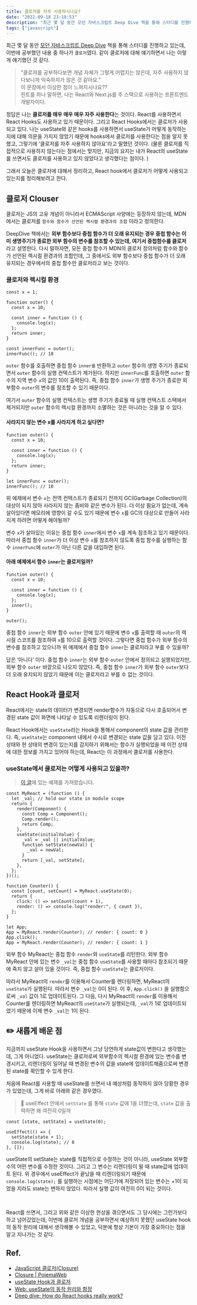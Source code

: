 ```yaml
---
title: 클로저를 자주 사용하시나요?
date: "2022-09-18 23:18:53"
description: "최근 몇 달 동안 모던 자바스크립트 Deep Dive 책을 통해 스터디를 진행하고 있는데, 이번에 공부했던 내용 중 하나가 `클로저`였다. 같이 클로저에 대해 얘기하면서 나는 이렇게 얘기했던 것 같다. “클로저를 공부하다보면 개념 자체가 그렇게 어렵지는 않은데, 자주 사용하지 않다보니까 익숙하지가 않은 것 같아요.” 이 문장에서 이상한 점이 느껴지시나요?? 힌트를 하나 말하면, 나는 React와 Next.js를 주 스택으로 사용하는 프론트엔드 개발자이다."
tags: ["javascript"]
---
```


최근 몇 달 동안 [모던 자바스크립트 Deep Dive](http://www.yes24.com/Product/Goods/92742567) 책을 통해 스터디를 진행하고 있는데, 이번에 공부했던 내용 중 하나가 `클로저`였다. 같이 클로저에 대해 얘기하면서 나는 이렇게 얘기했던 것 같다.

> "클로저를 공부하다보면 개념 자체가 그렇게 어렵지는 않은데, 자주 사용하지 않다보니까 익숙하지가 않은 것 같아요."
> <br>
> 이 문장에서 이상한 점이 느껴지시나요??
> <br>
> 힌트를 하나 말하면, 나는 React와 Next.js를 주 스택으로 사용하는 프론트엔드 개발자이다.

정답은 나는 **클로저를 매우 매우 매우 자주 사용한다**는 것이다. React를 사용하면서 React Hooks도 사용하고 있기 때문이다. 그리고 React Hooks에서는 클로저가 사용되고 있다. 나는 useState와 같은 hooks를 사용하면서 useState가 어떻게 동작하는지에 대해 의문을 가지지 않았기 때문에 hooks에서 클로저를 사용한다는 점을 알지 못했고, 그렇기에 ‘클로저를 자주 사용하지 않아요'라고 말했던 것이다. (물론 클로저를 직접적으로 사용하지 않는다는 점에서는 맞지만, 지금의 요지는 내가 React의 useState를 쓰면서도 클로저를 사용하고 있지 않았다고 생각했다는 점이다. )

그래서 오늘은 클로저에 대해서 정리하고, React hook에서 클로저가 어떻게 사용되고 있는지를 정리해보려고 한다.

## 클로저 Clouser

클로저는 JS의 고유 개념이 아니라서 ECMAScript 사양에는 등장하지 않는데, MDN에서는 클로저를 `함수와 함수가 선언된 렉시컬 환경과의 조합` 이라고 정의한다.

DeepDive 책에서는 **외부 함수보다 중첩 함수가 더 오래 유지되는 경우 중첩 함수는 이미 생명주기가 종료한 외부 함수의 변수를 참조할 수 있는데, 여기서 중첩함수를 클로저**라고 설명한다. 다시 말하자면, 모든 중첩 함수가 MDN의 클로저 정의처럼 함수와 함수가 선언된 렉시컬 환경과의 조합인데, 그 중에서도 외부 함수보다 중첩 함수가 더 오래 유지되는 경우에서의 중첩 함수만 클로저라고 보는 것이다.

### 클로저와 렉시컬 환경

```tsx
const x = 1;

function outer() {
  const x = 10;

  const inner = function () {
    console.log(x);
  };
  return inner;
}

const innerFunc = outer();
innerFunc(); // 10
```

`outer` 함수를 호출하면 중첩 함수 `inner를` 반환하고 `outer` 함수의 생명 주기가 종료되면서 `outer` 함수의 실행 컨텍스트가 제거된다. 하지만 `innerFunc`를 호출하면 `outer` 함수의 지역 변수 `x`의 값인 10이 출력된다. 즉, 중첩 함수 `inner`가 생명 주기가 종료한 외부함수 `outer`의 변수를 참조할 수 있기 때문이다.

여기서 `outer` 함수의 실행 컨텍스트는 생명 주기가 종료될 때 실행 컨텍스트 스택에서 제거되지만 `outer` 함수의 렉시컬 환경까지 소멸하는 것은 아니라는 것을 알 수 있다.

#### 사라지지 않는 변수 x를 사라지게 하고 싶다면?

```tsx
function outer() {
  const x = 10;

  const inner = function () {
    console.log(x);
  };
  return inner;
}

let innerFunc = outer();
innerFunc(); // 10
```

위 예제에서 변수 `x`는 전역 컨텍스트가 종료되기 전까지 GC(Garbage Collection)의 대상이 되지 않아 사라지지 않는 좀비와 같은 변수가 된다. 더 이상 필요가 없는데, 계속 살아있다면 메모리에 영향이 갈 수도 있기 때문에 변수 `x`를 GC의 대상으로 만들어 사라지게 하려면 어떻게 해야될까?

변수 `x`가 살아있는 이유는 중첩 함수 `inner`에서 변수 `x`를 계속 참조하고 있기 때문이다. 따라서 중첩 함수 `inner`가 더 이상 변수 `x`를 참조하지 않도록 중첩 함수를 실행하는 함수 `innerFunc`에 `outer`가 아닌 다른 값을 대입하면 된다.

#### 아래 예제에서 함수 `inner`는 클로저일까?

```tsx
function outer() {
  const x = 10;

  const inner = function () {
    console.log(x);
  };
  inner();
}

outer();
```

중첩 함수 `inner`는 외부 함수 `outer` 안에 있기 때문에 변수 `x`를 출력할 때 `outer`의 렉시컬 스코프를 참조하여 `x`를 10으로 출력할 것이다. 그렇다면 중첩 함수가 외부 함수의 변수를 참조하고 있으니까 위 예제에서 중첩 함수 `inner`는 클로저라고 부를 수 있을까?

답은 ‘아니다’ 이다. 중첩 함수 `inner`는 외부 함수 `outer` 안에서 정의되고 실행되었지만, 외부 함수 `outer` 바깥으로 나오지 않았다. 즉, 중첩 함수 `inner`가 외부 함수 `outer`보다 더 오래 유지되지 않았기 때문에 이는 클로저라고 부를 수 없는 것이다.

## React Hook과 클로저

React에서는 state의 데이터가 변경되면 render함수가 자동으로 다시 호출되어서 변경된 state 값이 화면에 나타날 수 있도록 리렌더링이 된다.

React Hook에서는 `useState`라는 Hook을 통해서 component의 state 값을 관리한다. 즉, `useState`는 component 내에서 수시로 변경되는 state 값을 담고 있다. 이전 상태와 현 상태의 변경이 있는지를 감지하기 위해서는 함수가 실행되었을 때 이전 상태에 대한 정보를 가지고 있어야 하는데, React는 이 과정에서 클로저를 사용한다.

### useState에서 클로저는 어떻게 사용되고 있을까?

> [이 글](https://www.netlify.com/blog/2019/03/11/deep-dive-how-do-react-hooks-really-work/)에 있는 예제를 가져왔습니다.

```tsx
const MyReact = (function () {
  let _val; // hold our state in module scope
  return {
    render(Component) {
      const Comp = Component();
      Comp.render();
      return Comp;
    },
    useState(initialValue) {
      _val = _val || initialValue;
      function setState(newVal) {
        _val = newVal;
      }
      return [_val, setState];
    },
  };
})();

function Counter() {
  const [count, setCount] = MyReact.useState(0);
  return {
    click: () => setCount(count + 1),
    render: () => console.log("render:", { count }),
  };
}

let App;
App = MyReact.render(Counter); // render: { count: 0 }
App.click();
App = MyReact.render(Counter); // render: { count: 1 }
```

외부 함수 MyReact는 중첩 함수 `render`와 `useState`를 리턴한다. 외부 함수 MyReact 안에 있는 변수 `_val`는 중첩 함수 `useState`를 사용할 때마다 참조되기 때문에 죽지 않고 살아 있을 것이다. 즉, 중첩 함수 `useState`는 클로저이다.

따라서 MyReact의 `render`를 이용해서 Counter를 렌더링하면, MyReact의 `useState`가 실행된다. 따라서 변수 `_val`는 0이 된다. 이 후, `App.click()` 을 실행함으로써 `_val` 값이 1로 업데이트된다. 그 다음, 다시 MyReact의 `render`를 이용해서 Counter를 렌더링하면 MyReact의 `useState`가 실행되는데, `_val`가 1로 업데이트되었기 때문에 이제 변수 `_val`는 1이 된다.

## ✏️ 새롭게 배운 점

지금까지 useState Hook을 사용하면서 그냥 당연하게 state값이 변한다고 생각했는데, 그게 아니었다. useState는 클로저로써 외부함수의 렉시컬 환경에 있는 변수를 변경시키고, 리렌더링이 일어날 때 변경된 변수의 값을 state에 업데이트해줌으로써 변경된 state를 확인할 수 있게 한다.

처음에 React를 사용할 때 useState를 쓰면서 내 예상처럼 동작하지 않아 당황한 경우가 있었는데, 그게 바로 아래와 같은 경우였다.

> 🤔 useEffect 안에서 `setState` 를 통해 `state` 값에 1을 더했는데, `state` 값을 출력하면 왜 여전히 0일까

```tsx
const [state, setState] = useState(0);

useEffect(() => {
  setState(state + 1);
  console.log(state); // 0
}, []);
```

useState의 setState는 state를 직접적으로 수정하는 것이 아니라, useState 외부함수의 어떤 변수를 수정한 것이다. 그리고 그 변수는 리렌더링이 될 때 state값에 업데이트 된다. 위 경우에서 useEffect가 끝났을 때 리렌더링되기 때문에 `console.log(state);` 를 실행하는 시점에는 어딘가에 저장되어 있는 변수는 +1이 되었을 지라도 state는 변하지 않았다. 따라서 실행 값이 여전히 0이 되는 것이다.

<br>

React를 쓰면서, 그리고 위와 같은 이상한 현상을 겪으면서도 그 당시에는 그런가보다 하고 넘어갔었는데, 이번에 클로저 개념을 공부하면서 예상하지 못했던 useState hook의 동작 원리에 대해서 생각해볼 수 있었고, 덕분에 항상 기본이 가장 중요하다는 점을 알고 지나가는 것 같다.

## Ref.

- [JavaScript 클로저(Closure)](https://hyunseob.github.io/2016/08/30/javascript-closure/)
- [Closure | PoiemaWeb](https://poiemaweb.com/js-closure)
- [useState Hook과 클로저](https://velog.io/@ggong/useState-Hook%EA%B3%BC-%ED%81%B4%EB%A1%9C%EC%A0%80)
- [Web: useState의 동작 원리와 함정](https://medium.com/hcleedev/web-usestate%EC%9D%98-%EB%8F%99%EC%9E%91-%EC%9B%90%EB%A6%AC%EC%99%80-%ED%95%A8%EC%A0%95-7b4825c16b9)
- [Deep dive: How do React hooks really work?](https://www.netlify.com/blog/2019/03/11/deep-dive-how-do-react-hooks-really-work/)
